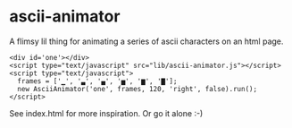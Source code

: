 ascii-animator
==============

A flimsy lil thing for animating a series of ascii characters on an html page.

    <div id='one'></div>
    <script type="text/javascript" src="lib/ascii-animator.js"></script>
    <script type="text/javascript">
      frames = ['▁', '▃', '▄', '▅', '▆', '▇'];
      new AsciiAnimator('one', frames, 120, 'right', false).run();
    </script>

See index.html for more inspiration. Or go it alone :-)
